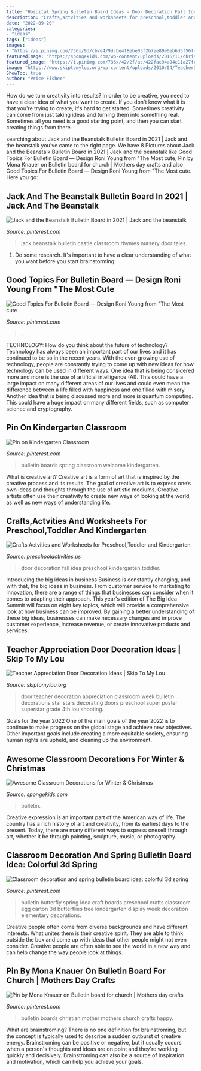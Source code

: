 ```yaml
---
title: "Hospital Spring Bulletin Board Ideas - Door Decoration Fall Idea Preschool Kindergarten Toddler"
description: "Crafts,actvities and worksheets for preschool,toddler and kindergarten"
date: "2022-09-20"
categories:
- "ideas"
tags: ["ideas"]
images:
- "https://i.pinimg.com/736x/9d/cb/e4/9dcbe4f8ebe03f2b7ee89e0eb6d5f56f--spring-bulletin-boards-welcome-spring.jpg"
featuredImage: "https://spongekids.com/wp-content/uploads/2016/11/christmas-bulletin-board/18-christmas-bulletin-board-ideas.jpg"
featured_image: "https://i.pinimg.com/736x/42/2f/ac/422fac94a94c11a27fc8695433c81845.jpg"
image: "https://www.skiptomylou.org/wp-content/uploads/2010/04/TeacherDoor-superstar-1.jpg"
ShowToc: true
author: "Price Fisher"
---
```



How do we turn creativity into results?
In order to be creative, you need to have a clear idea of what you want to create. If you don't know what it is that you're trying to create, it's hard to get started. Sometimes creativity can come from just taking ideas and turning them into something real. Sometimes all you need is a good starting point, and then you can start creating things from there.

	

		
searching about Jack and the Beanstalk Bulletin Board in 2021 | Jack and the beanstalk you've came to the right page. We have 8 Pictures about Jack and the Beanstalk Bulletin Board in 2021 | Jack and the beanstalk like Good Topics For Bulletin Board — Design Roni Young from &quot;The Most cute, Pin by Mona Knauer on Bulletin board for church | Mothers day crafts and also Good Topics For Bulletin Board — Design Roni Young from &quot;The Most cute. Here you go:
		
    
## Jack And The Beanstalk Bulletin Board In 2021 | Jack And The Beanstalk

<img loading=lazy src="https://i.pinimg.com/736x/71/38/41/713841b83b3ee23d2faf7ca99a915eaf.jpg" onerror="this.onerror=null;this.src='https://tse1.mm.bing.net/th?id=OIP.cZJ0K8SNp_i6RbHT0kA4ZAHaJ3&amp;pid=15.1';" alt="Jack and the Beanstalk Bulletin Board in 2021 | Jack and the beanstalk">

_Source: pinterest.com_

>jack beanstalk bulletin castle classroom rhymes nursery door tales. 

	

1. Do some research. It's important to have a clear understanding of what you want before you start brainstorming.

    
## Good Topics For Bulletin Board — Design Roni Young From &quot;The Most Cute

<img loading=lazy src="https://i.pinimg.com/736x/42/2f/ac/422fac94a94c11a27fc8695433c81845.jpg" onerror="this.onerror=null;this.src='https://tse1.mm.bing.net/th?id=OIP.GTXYc-tW5bk7jaHy4lCt5QHaFR&amp;pid=15.1';" alt="Good Topics For Bulletin Board — Design Roni Young from &quot;The Most cute">

_Source: pinterest.com_

>. 

	

TECHNOLOGY: How do you think about the future of technology?
Technology has always been an important part of our lives and it has continued to be so in the recent years. With the ever-growing use of technology, people are constantly trying to come up with new ideas for how technology can be used in different ways. One idea that is being considered more and more is the use of artificial intelligence (AI). This could have a large impact on many different areas of our lives and could even mean the difference between a life filled with happiness and one filled with misery. Another idea that is being discussed more and more is quantum computing. This could have a huge impact on many different fields, such as computer science and cryptography.

    
## Pin On Kindergarten Classroom

<img loading=lazy src="https://i.pinimg.com/736x/9d/cb/e4/9dcbe4f8ebe03f2b7ee89e0eb6d5f56f--spring-bulletin-boards-welcome-spring.jpg" onerror="this.onerror=null;this.src='https://tse2.mm.bing.net/th?id=OIP.TXuC18a_Y1C-FDTg-ujETAHaJ4&amp;pid=15.1';" alt="Pin on Kindergarten Classroom">

_Source: pinterest.com_

>bulletin boards spring classroom welcome kindergarten. 

	

What is creative art?
Creative art is a form of art that is inspired by the creative process and its results. The goal of creative art is to express one’s own ideas and thoughts through the use of artistic mediums. Creative artists often use their creativity to create new ways of looking at the world, as well as new ways of understanding life.

    
## Crafts,Actvities And Worksheets For Preschool,Toddler And Kindergarten

<img loading=lazy src="http://www.preschoolactivities.us/wp-content/uploads/2017/11/fall-door-decoration-idea.jpg" onerror="this.onerror=null;this.src='https://tse2.mm.bing.net/th?id=OIP.hhW53hH4TMljtD6oieWQwgHaNF&amp;pid=15.1';" alt="Crafts,Actvities and Worksheets for Preschool,Toddler and Kindergarten">

_Source: preschoolactivities.us_

>door decoration fall idea preschool kindergarten toddler. 

	

Introducing the big ideas in business
Business is constantly changing, and with that, the big ideas in business. From customer service to marketing to innovation, there are a range of things that businesses can consider when it comes to adapting their approach. 
This year's edition of The Big Idea Summit will focus on eight key topics, which will provide a comprehensive look at how business can be improved. By gaining a better understanding of these big ideas, businesses can make necessary changes and improve customer experience, increase revenue, or create innovative products and services.

    
## Teacher Appreciation Door Decoration Ideas | Skip To My Lou

<img loading=lazy src="https://www.skiptomylou.org/wp-content/uploads/2010/04/TeacherDoor-superstar-1.jpg" onerror="this.onerror=null;this.src='https://tse2.mm.bing.net/th?id=OIP.cYkg-tU2Kjc2ahS02dihHwAAAA&amp;pid=15.1';" alt="Teacher Appreciation Door Decoration Ideas | Skip To My Lou">

_Source: skiptomylou.org_

>door teacher decoration appreciation classroom week bulletin decorations star stars decorating doors preschool super poster superstar grade 4th lou shooting. 

	

Goals for the year 2022
One of the main goals of the year 2022 is to continue to make progress on the global stage and achieve new objectives. Other important goals include creating a more equitable society, ensuring human rights are upheld, and cleaning up the environment.

    
## Awesome Classroom Decorations For Winter &amp; Christmas

<img loading=lazy src="https://spongekids.com/wp-content/uploads/2016/11/christmas-bulletin-board/18-christmas-bulletin-board-ideas.jpg" onerror="this.onerror=null;this.src='https://tse1.mm.bing.net/th?id=OIP.TjVqPpF4VYqsvtlJ3YVIVgHaNL&amp;pid=15.1';" alt="Awesome Classroom Decorations for Winter &amp; Christmas">

_Source: spongekids.com_

>bulletin. 

	

Creative expression is an important part of the American way of life. The country has a rich history of art and creativity, from its earliest days to the present. Today, there are many different ways to express oneself through art, whether it be through painting, sculpture, music, or photography.

    
## Classroom Decoration And Spring Bulletin Board Idea: Colorful 3d Spring

<img loading=lazy src="https://i.pinimg.com/736x/b5/0c/cd/b50ccddbf3aa2c5a0a06f75d19298011--butterfly-tree-butterflies.jpg?b=t" onerror="this.onerror=null;this.src='https://tse3.mm.bing.net/th?id=OIP.2htonsslQtAm4WMREofQAgHaJ3&amp;pid=15.1';" alt="Classroom decoration and spring bulletin board idea: colorful 3d spring">

_Source: pinterest.com_

>bulletin butterfly spring idea craft boards preschool crafts classroom egg carton 3d butterflies tree kindergarten display week decoration elementary decorations. 

	

Creative people often come from diverse backgrounds and have different interests. What unites them is their creative spirit. They are able to think outside the box and come up with ideas that other people might not even consider. Creative people are often able to see the world in a new way and can help change the way people look at things.

    
## Pin By Mona Knauer On Bulletin Board For Church | Mothers Day Crafts

<img loading=lazy src="https://i.pinimg.com/736x/59/df/fe/59dffe20f31c0185d31067d18f57ad99--bulletin-board-mothers-day.jpg" onerror="this.onerror=null;this.src='https://tse2.mm.bing.net/th?id=OIP.nq6nx0oZejsx08WLieVWtAHaFj&amp;pid=15.1';" alt="Pin by Mona Knauer on Bulletin board for church | Mothers day crafts">

_Source: pinterest.com_

>bulletin boards christian mother mothers church crafts happy. 

	

What are brainstroming?
There is no one definition for brainstroming, but the concept is typically used to describe a sudden outburst of creative energy. Brainstroming can be positive or negative, but it usually occurs when a person's thoughts and ideas are on point and they're working quickly and decisively. Brainstroming can also be a source of inspiration and motivation, which can help you achieve your goals.

